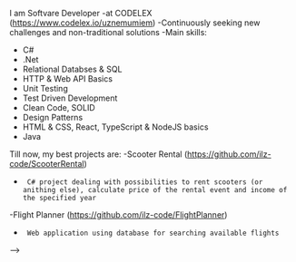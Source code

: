 I am Softvare Developer 
-at CODELEX (https://www.codelex.io/uznemumiem)
-Continuously seeking new challenges and non-traditional solutions
-Main skills:
- C#
- .Net
- Relational Databses & SQL
- HTTP & Web API Basics
- Unit Testing
- Test Driven Development
- Clean Code, SOLID
- Design Patterns
- HTML & CSS, React, TypeScript & NodeJS basics
- Java

Till now, my best projects are:
-Scooter Rental (https://github.com/ilz-code/ScooterRental)
-      C# project dealing with possibilities to rent scooters (or anithing else), calculate price of the rental event and income of the specified year
-Flight Planner (https://github.com/ilz-code/FlightPlanner)
-      Web application using database for searching available flights
-->
